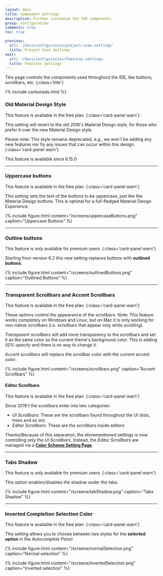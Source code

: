```yaml
---
layout: docs
title: Component Settings
description: Further customize the IDE components
group: configuration
comments: true
toc: true

previous:
  url: '/docs/configuration/project-view-settings'
  title: Project View Settings
next:
  url: '/docs/configuration/features-settings'
  title: Features Settings
---
```


This page controls the components used throughout the IDE, like buttons, scrollbars, etc.
{:class='title'}

{% include carbonads.html %}

### Old Material Design Style

This feature is available in the free plan.
{:class='card-panel warn'}

This setting will revert to the old 2016's Material Design style, for those who prefer it over the new Material Design style.

Please note: This style remains deprecated, e.g., we won't be adding any new features nor fix any issues that can occur within this design.
{:class='card-panel warn'}

This feature is available since 6.15.0

----

### Uppercase buttons

This feature is available in the free plan.
{:class='card-panel warn'}

This setting sets the text of the buttons to be uppercase, just like the Material Design buttons. This is optimal for a full-fledged Material Design Experience.

{% include figure.html content="/screens/uppercaseButtons.png" caption="Uppercase Buttons" %}

-----

### Outline buttons

This feature is only available for premium users.
{:class='card-panel warn'}

Starting from version 6.2 this new setting replaces buttons with **outlined buttons**.

{% include figure.html content="/screens/outlinedButtons.png" caption="Outlined Buttons" %}

-----
### Transparent Scrollbars and Accent Scrollbars

This feature is available in the free plan.
{:class='card-panel warn'}

These options control the appearance of the scrollbars. Note: This feature works completely on Windows and Linux, but on Mac it is only working for non-native scrollbars (i.e. scrollbars that appear only while scrolling).

*Transparent scrollbars* will add more transparency to the scrollbars and set it as the same color as the current theme's background color. This is adding _50% opacity_ and there is no way to change it.

*Accent scrollbars* will replace the scrollbar color with the _current accent color_.

{% include figure.html content="/screens/scrollbars.png" caption="Accent Scrollbars" %}

#### Editor Scrollbars

This feature is available in the free plan.
{:class='card-panel warn'}

Since 2019.1 the scrollbars enter into two categories:
* _UI Scrollbars_: These are the scrollbars found throughout the UI (lists, trees and so on)
* _Editor Scrollbars_: These are the scrollbars inside editors

Thanks/Because of this separation, the aforementioned settings is now controlling only the _UI Scrollbars_. Instead, the _Editor Scrollbars_ are managed via a [**Color Scheme Setting Page**](/docs/configuration/scrollbars.md#important-information).

---

### Tabs Shadow

This feature is only available for premium users.
{:class='card-panel warn'}

This option enables/disables the shadow under the tabs.

{% include figure.html content="/screens/tabShadow.png" caption="Tabs Shadow" %}

---

### Inverted Completion Selection Color

This feature is available in the free plan.
{:class='card-panel warn'}

This setting allows you to choose between two styles for the **selected option** in the *Autocomplete Panel*:

{% include figure.html content="/screens/normalSelection.png" caption="Normal selection" %}

{% include figure.html content="/screens/invertedSelection.png" caption="Inverted selection" %}

